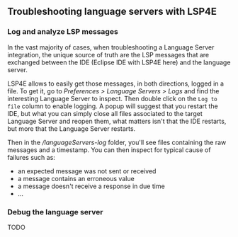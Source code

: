 ## Troubleshooting language servers with LSP4E

### Log and analyze LSP messages

In the vast majority of cases, when troubleshooting a Language Server integration, the unique source of truth are the LSP messages that are exchanged between the IDE (Eclipse IDE with LSP4E here) and the language server.

LSP4E allows to easily get those messages, in both directions, logged in a file. To get it, go to _Preferences > Language Servers > Logs_ and find the interesting Language Server to inspect. Then double click on the `Log to file` column to enable logging. A popup will suggest that you restart the IDE, but what you can simply close all files associated to the target Language Server and reopen them, what matters isn't that the IDE restarts, but more that the Language Server restarts.

Then in the _<workspace>/languageServers-log_ folder, you'll see files containing the raw messages and a timestamp. You can then inspect for typical cause of failures such as:
* an expected message was not sent or received
* a message contains an erroneous value
* a message doesn't receive a response in due time
* ...

### Debug the language server

TODO